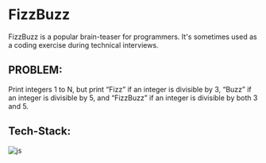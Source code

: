 # FizzBuzz
FizzBuzz is a popular brain-teaser for programmers. It's sometimes used as a coding exercise during technical interviews.

## PROBLEM:
Print integers 1 to N, but print “Fizz” if an integer is divisible by 3, “Buzz” if an integer is divisible by 5, and “FizzBuzz” if an integer is divisible by both 3 and 5.

## Tech-Stack:
![js](https://user-images.githubusercontent.com/65389514/107844998-326c2100-6dfe-11eb-8df5-b306b9a6900f.png)
